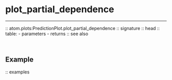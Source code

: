 # plot_partial_dependence
-------------------------

:: atom.plots:PredictionPlot.plot_partial_dependence
    :: signature
    :: head
    :: table:
        - parameters
        - returns
    :: see also

<br>

## Example

:: examples

